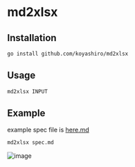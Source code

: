 # md2xlsx

## Installation

```sh
go install github.com/koyashiro/md2xlsx
```

## Usage

```sh
md2xlsx INPUT
```

## Example

example spec file is [here.md](https://github.com/koyashiro/md2xlsx/blob/develop/example/spec.md)

```sh
md2xlsx spec.md
```

![image](https://user-images.githubusercontent.com/6698252/139558046-dc1d36e9-0fdc-40c3-9edd-3b3f2f36e382.png)
